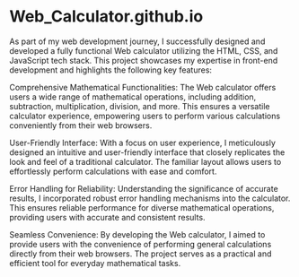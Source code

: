 # Web_Calculator.github.io
As part of my web development journey, I successfully designed and developed a fully functional Web calculator utilizing the HTML, CSS, and JavaScript tech stack. This project showcases my expertise in front-end development and highlights the following key features:

Comprehensive Mathematical Functionalities: The Web calculator offers users a wide range of mathematical operations, including addition, subtraction, multiplication, division, and more. This ensures a versatile calculator experience, empowering users to perform various calculations conveniently from their web browsers.

User-Friendly Interface: With a focus on user experience, I meticulously designed an intuitive and user-friendly interface that closely replicates the look and feel of a traditional calculator. The familiar layout allows users to effortlessly perform calculations with ease and comfort.

Error Handling for Reliability: Understanding the significance of accurate results, I incorporated robust error handling mechanisms into the calculator. This ensures reliable performance for diverse mathematical operations, providing users with accurate and consistent results.

Seamless Convenience: By developing the Web calculator, I aimed to provide users with the convenience of performing general calculations directly from their web browsers. The project serves as a practical and efficient tool for everyday mathematical tasks.


